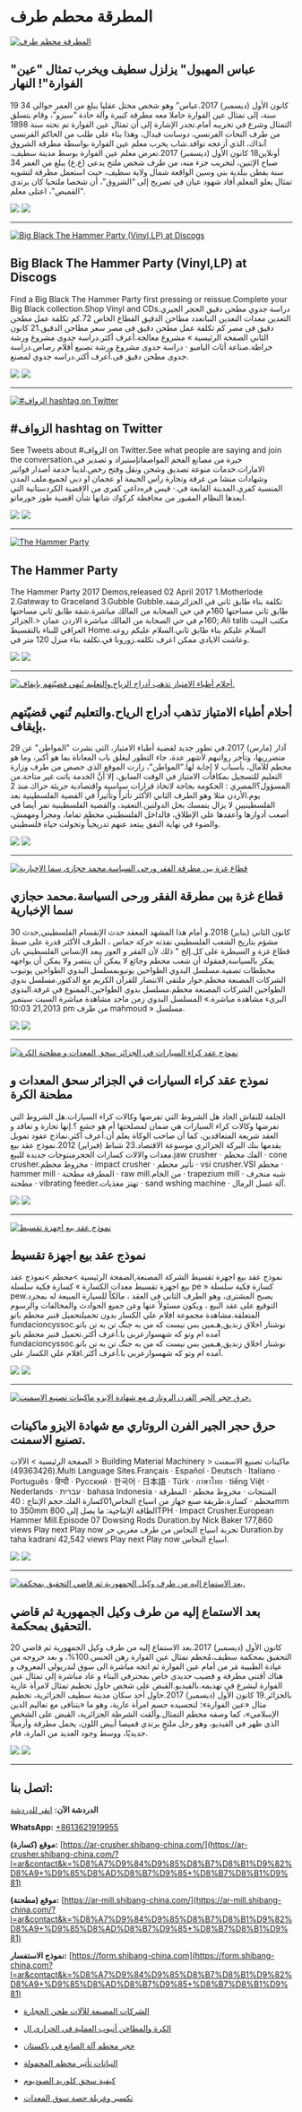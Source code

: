 # المطرقة محطم طرف

<a href="https://swt.shibang-china.com/?l=ar&img&k=%D8%A7%D9%84%D9%85%D8%B7%D8%B1%D9%82%D8%A9+%D9%85%D8%AD%D8%B7%D9%85+%D8%B7%D8%B1%D9%81" target="_blank">![المطرقة محطم طرف](http://static.shibang-china.com/all-800x300/164.jpg)</a>

## &quot;عباس المهبول&quot; يزلزل سطيف ويخرب تمثال &quot;عين الفوارة&quot;! النهار
19 كانون الأول (ديسمبر) 2017.عباس” وهو شخص مختل عقليا يبلغ من العمر حوالي 34 سنة، إلى تمثال عين الفوارة حاملا معه مطرقة كبيرة وآلة حادة “سيزو”، وقام بتسلق التمثال وشرع في تخريبه أمام.تجدر الإشارة إلى أن تمثال عين الفوارة تم نحته سنة 1898 من طرف النحات الفرنسي، دوسانت فيدال، وهذا بناء على طلب من الحاكم الفرنسي آنذاك، الذي أزعجه توافد.شاب يخرب معلم عين الفوارة بواسطة مطرقة الشروق أونلاين18 كانون الأول (ديسمبر) 2017.تعرض معلم عين الفوارة بوسط مدينة سطيف، صباح الإثنين، لتخريب جزء منه، من طرف شخص ملتح يدعى (ع.ع) يبلغ من العمر 34 سنة يقطن ببلدية بني وسين الواقعة شمال ولاية سطيف، حيث استعمل مطرقة لتشويه تمثال يعلو المعلم.أفاد شهود عيان في تصريح إلى “الشروق”، أن شخصا ملتحيا كان يرتدي “القميص”، اعتلى معلم.


<a href="https://whatsapp.shibangsoft.com/WhatsApp.php" target="_blank" title="WhatsApp">![](http://static.shibang-china.com/icon/whatsapp.png)</a> <a href="https://swt.shibang-china.com/?l=ar&icon&k=%D8%A7%D9%84%D9%85%D8%B7%D8%B1%D9%82%D8%A9+%D9%85%D8%AD%D8%B7%D9%85+%D8%B7%D8%B1%D9%81" target="_blank">![](http://static.shibang-china.com/icon/chat-ar.png)</a>

---

<a href="https://swt.shibang-china.com/?l=ar&img&k=%D8%A7%D9%84%D9%85%D8%B7%D8%B1%D9%82%D8%A9+%D9%85%D8%AD%D8%B7%D9%85+%D8%B7%D8%B1%D9%81" target="_blank">![Big Black The Hammer Party (Vinyl,LP) at Discogs](http://static.shibang-china.com/all-800x300/393.jpg)</a>

## Big Black The Hammer Party (Vinyl,LP) at Discogs
Find a Big Black The Hammer Party first pressing or reissue.Complete your Big Black collection.Shop Vinyl and CDs.دراسة جدوي مطحن دقيق الحجر الجيري التعدين معدات التعدين النباتعدد مطاحن الدقيق القطاع الخاص 72.كم تكلفة عمل مطحن دقيق فى مصر كم تكلفة عمل مطحن دقيق فى مصر سعر مطاحن الدقيق.21 كانون الثاني الصفحة الرئيسية » مشروع معالجة.أعرف أكثر.دراسة جدوى مشروع ورشة خراطة.صناعة أثاث البامبو · دراسة جدوى مشروع ورشة تصنيع أقلام رصاص.دراسة جدوى مطحن دقيق فى.أعرف أكثر.دراسه جدوي لمصنع.


<a href="https://whatsapp.shibangsoft.com/WhatsApp.php" target="_blank" title="WhatsApp">![](http://static.shibang-china.com/icon/whatsapp.png)</a> <a href="https://swt.shibang-china.com/?l=ar&icon&k=%D8%A7%D9%84%D9%85%D8%B7%D8%B1%D9%82%D8%A9+%D9%85%D8%AD%D8%B7%D9%85+%D8%B7%D8%B1%D9%81" target="_blank">![](http://static.shibang-china.com/icon/chat-ar.png)</a>

---

<a href="https://swt.shibang-china.com/?l=ar&img&k=%D8%A7%D9%84%D9%85%D8%B7%D8%B1%D9%82%D8%A9+%D9%85%D8%AD%D8%B7%D9%85+%D8%B7%D8%B1%D9%81" target="_blank">![#الزواف hashtag on Twitter](http://static.shibang-china.com/all-800x300/156.jpg)</a>

## #الزواف hashtag on Twitter
See Tweets about #الزواف on Twitter.See what people are saying and join the conversation.خيرة من مصانع الفحم المواصفاتإستيراد و تصدير في الامارات.خدمات منوعة تصديق وشحن ونقل وفتح رخص.لدينا خدمة أصدار فواتير وشهادات منشا من غرفة وتجارة راس الخيمة او عجمان او دبي لجميع.ملف المدن المنسية كفري.المدينة القابعة في.· قيس قره‌داغي كفري من الاقضية الكردستانية التي ابعدها النظام المقبور من محافظة كركوك شانها شأن اقضية طوز خورماتو.


<a href="https://whatsapp.shibangsoft.com/WhatsApp.php" target="_blank" title="WhatsApp">![](http://static.shibang-china.com/icon/whatsapp.png)</a> <a href="https://swt.shibang-china.com/?l=ar&icon&k=%D8%A7%D9%84%D9%85%D8%B7%D8%B1%D9%82%D8%A9+%D9%85%D8%AD%D8%B7%D9%85+%D8%B7%D8%B1%D9%81" target="_blank">![](http://static.shibang-china.com/icon/chat-ar.png)</a>

---

<a href="https://swt.shibang-china.com/?l=ar&img&k=%D8%A7%D9%84%D9%85%D8%B7%D8%B1%D9%82%D8%A9+%D9%85%D8%AD%D8%B7%D9%85+%D8%B7%D8%B1%D9%81" target="_blank">![The Hammer Party](http://static.shibang-china.com/all-800x300/301.jpg)</a>

## The Hammer Party
The Hammer Party 2017 Demos,released 02 April 2017 1.Motherlode 2.Gateway to Graceland 3.Gubble Gubble.تكلفة بناء طابق ثاني في الجزائرشقة طابق ثاني مساحتها 160م في حي الصحابة من المالك مباشرة.شقة طابق ثاني مساحتها 160م في حي الصحابة من المالك مباشرة الاردن عمان &lt;.الجزائر;.Ali talib مكتب البيت العراقي للبناء بالتقسيط Home.السلام عليكم بناء طابق ثاني.السلام عليكم روعه وعاشت الايادي ممكن اعرف تكلفه.زورونا في.تكلفة بناء منزل 120 متر في.


<a href="https://whatsapp.shibangsoft.com/WhatsApp.php" target="_blank" title="WhatsApp">![](http://static.shibang-china.com/icon/whatsapp.png)</a> <a href="https://swt.shibang-china.com/?l=ar&icon&k=%D8%A7%D9%84%D9%85%D8%B7%D8%B1%D9%82%D8%A9+%D9%85%D8%AD%D8%B7%D9%85+%D8%B7%D8%B1%D9%81" target="_blank">![](http://static.shibang-china.com/icon/chat-ar.png)</a>

---

<a href="https://swt.shibang-china.com/?l=ar&img&k=%D8%A7%D9%84%D9%85%D8%B7%D8%B1%D9%82%D8%A9+%D9%85%D8%AD%D8%B7%D9%85+%D8%B7%D8%B1%D9%81" target="_blank">![أحلام أطباء الامتياز تذهب أدراج الرياح.والتعليم تُنهي قضيّتهم بإيقاف.](http://static.shibang-china.com/all-800x300/153.jpg)</a>

## أحلام أطباء الامتياز تذهب أدراج الرياح.والتعليم تُنهي قضيّتهم بإيقاف.
29 آذار (مارس) 2017.في تطور جديد لقضية أطباء الامتياز، التي نشرت &quot;المواطن&quot; عن متضرريها، وتأخر رواتبهم لأشهر عدة، جاء التطور ليغلق باب المعاناة بما هو أكبر، وما هو محطم للآمال، بأسباب لا إجابة لها.“المواطن“، زارت الموقع الذي خصص من طرف وزارة التعليم للتسجيل بمكافآت الامتياز في الوقت السابق، إلا أنَّ الخدمة باتت غير متاحة.من المسؤول؟المصري : الحكومة بحاجة لاتخاذ قرارات سياسية واقتصادية جريئة حراك.منذ 2 يوم.الأردن مثلا وهو الطرف الثاني الأكثر تأثراً وتأثيراً في القضية الفلسطينية بعد الفلسطينيين لا يزال يتمسك بحل الدولتين.التعقيد، والقضية الفلسطينية تمر أيضا في أصعب أدوارها وأعقدها على الإطلاق، فالداخل الفلسطيني محطم تماما، ومجزأ ومهمش، والضوء في نهاية النفق يبتعد عنهم تدريجياً وتحولت حياة فلسطيني.


<a href="https://whatsapp.shibangsoft.com/WhatsApp.php" target="_blank" title="WhatsApp">![](http://static.shibang-china.com/icon/whatsapp.png)</a> <a href="https://swt.shibang-china.com/?l=ar&icon&k=%D8%A7%D9%84%D9%85%D8%B7%D8%B1%D9%82%D8%A9+%D9%85%D8%AD%D8%B7%D9%85+%D8%B7%D8%B1%D9%81" target="_blank">![](http://static.shibang-china.com/icon/chat-ar.png)</a>

---

<a href="https://swt.shibang-china.com/?l=ar&img&k=%D8%A7%D9%84%D9%85%D8%B7%D8%B1%D9%82%D8%A9+%D9%85%D8%AD%D8%B7%D9%85+%D8%B7%D8%B1%D9%81" target="_blank">![قطاع غزة بين مطرقة الفقر ورحى السياسة.محمد حجازي سما الإخبارية](http://static.shibang-china.com/all-800x300/392.jpg)</a>

## قطاع غزة بين مطرقة الفقر ورحى السياسة.محمد حجازي سما الإخبارية
30 كانون الثاني (يناير) 2018.و أمام هذا المشهد المعقد حدث الإنقسام الفلسطيني,حدث مشؤم بتاريخ الشعب الفلسطيني نفذته حركة حماس ، الطرف الأكثر قدرة على ضبط قطاع غزة و السيطرة على كل.إلخ &quot; ذلك لأن الفقر و العوز يبعد الإنساني الفلسطيني بان يفكر بالسياسة,فمقولة أن شعب محطم وجائع لا يمكن أن ينتصر ولا يمكن أن يواجهه مخططات تصفية.مسلسل البدوي الطواحين يوتيوبمسلسل البدوي الطواحين يوتيوب الشركات المصنعة محطم.حوار ملتقى الانتصار للقرآن الكريم مع الدكتور.مسلسل بدوي الطواحين الشركات المصنعة محطم.مسلسل بدوي الطواحين.الممنوع في غرفة.البدوي البريء مشاهدة مباشرة.» المسلسل البدوي زمن ماجد مشاهدة مباشرة السبت سبتمبر 21,2013 10:03 pm من طرف mahmoud » مسلسل.


<a href="https://whatsapp.shibangsoft.com/WhatsApp.php" target="_blank" title="WhatsApp">![](http://static.shibang-china.com/icon/whatsapp.png)</a> <a href="https://swt.shibang-china.com/?l=ar&icon&k=%D8%A7%D9%84%D9%85%D8%B7%D8%B1%D9%82%D8%A9+%D9%85%D8%AD%D8%B7%D9%85+%D8%B7%D8%B1%D9%81" target="_blank">![](http://static.shibang-china.com/icon/chat-ar.png)</a>

---

<a href="https://swt.shibang-china.com/?l=ar&img&k=%D8%A7%D9%84%D9%85%D8%B7%D8%B1%D9%82%D8%A9+%D9%85%D8%AD%D8%B7%D9%85+%D8%B7%D8%B1%D9%81" target="_blank">![نموذج عقد كراء السيارات في الجزائر سحق المعدات و مطحنة الكرة](http://static.shibang-china.com/all-800x300/1511.jpg)</a>

## نموذج عقد كراء السيارات في الجزائر سحق المعدات و مطحنة الكرة
الجلفة للنقاش الجاد هل الشروط التي تفرضها وكالات كراء السيارات.هل الشروط التي تفرضها وكالات كراء السيارات هي ضمان لمصلحتها أم هو جشع ؟.إنها تجارة و تعاقد و العقد شريعة المتعاقدين، كما أن صاحب الوكاة يعلم أن.أعرف أكثر.نماذج عقود تمويل يقدمها بنك البركة الجزائري موسوعة الاقتصاد.23 شباط (فبراير) 2012.نموذج عقد بيع معدات والالات كسارات الحجرمنتوجات جديدة للبيع.jaw crusher &middot; الفك محطم &middot; cone crusher.مخروط محطم &middot; impact crusher &middot; تأثير محطم &middot; vsi crusher.VSI محطم &middot; hammer mill &middot; المطرقة مطحنة &middot; raw mill.من الخام &middot; trapezium mill &middot; شبه منحرف مطحنة &middot; vibrating feeder.تهتز مغذيات &middot; sand wshing machine &middot; آلة غسل الرمال.


<a href="https://whatsapp.shibangsoft.com/WhatsApp.php" target="_blank" title="WhatsApp">![](http://static.shibang-china.com/icon/whatsapp.png)</a> <a href="https://swt.shibang-china.com/?l=ar&icon&k=%D8%A7%D9%84%D9%85%D8%B7%D8%B1%D9%82%D8%A9+%D9%85%D8%AD%D8%B7%D9%85+%D8%B7%D8%B1%D9%81" target="_blank">![](http://static.shibang-china.com/icon/chat-ar.png)</a>

---

<a href="https://swt.shibang-china.com/?l=ar&img&k=%D8%A7%D9%84%D9%85%D8%B7%D8%B1%D9%82%D8%A9+%D9%85%D8%AD%D8%B7%D9%85+%D8%B7%D8%B1%D9%81" target="_blank">![نموذج عقد بيع اجهزة تقسيط](http://static.shibang-china.com/all-800x300/1100.jpg)</a>

## نموذج عقد بيع اجهزة تقسيط
نموذج عقد بيع اجهزة تقسيط الشركة المصنعة,الصفحة الرئيسية &gt;محطم &gt;نموذج عقد بيع اجهزة تقسيط معدات الكسارة » كسارة فكية سلسلة pe » كسارة فكية سلسلة pew.يصبح المشترى، وهو الطرف الثانى فى العقد ، مالكاً للسيارة المبيعة له بمجرد التوقيع على عقد البيع ، ويكون مسئولاً عنها وعن جميع الحوادث والمخالفات والرسوم المتعلقة.مشاهدة مجموعة افلام علي الكسار بدون تحميلتحميل قنبر محطم باتو fundacioncyssoc.نوشتار اخلاق زندیق,هـمین بس نیست كه من به جنگ تن به تن باتو آمده ام وتو كه شهسوارعربى با.أعرف أكثر.تحميل قنبر محطم باتو fundacioncyssoc.نوشتار اخلاق زندیق,هـمین بس نیست كه من به جنگ تن به تن باتو آمده ام وتو كه شهسوارعربى با.أعرف أكثر.افلام على الكسار على.


<a href="https://whatsapp.shibangsoft.com/WhatsApp.php" target="_blank" title="WhatsApp">![](http://static.shibang-china.com/icon/whatsapp.png)</a> <a href="https://swt.shibang-china.com/?l=ar&icon&k=%D8%A7%D9%84%D9%85%D8%B7%D8%B1%D9%82%D8%A9+%D9%85%D8%AD%D8%B7%D9%85+%D8%B7%D8%B1%D9%81" target="_blank">![](http://static.shibang-china.com/icon/chat-ar.png)</a>

---

<a href="https://swt.shibang-china.com/?l=ar&img&k=%D8%A7%D9%84%D9%85%D8%B7%D8%B1%D9%82%D8%A9+%D9%85%D8%AD%D8%B7%D9%85+%D8%B7%D8%B1%D9%81" target="_blank">![حرق حجر الجير الفرن الروتاري مع شهادة الايزو ماكينات تصنيع الاسمنت.](http://static.shibang-china.com/all-800x300/144.jpg)</a>

## حرق حجر الجير الفرن الروتاري مع شهادة الايزو ماكينات تصنيع الاسمنت.
الصفحة الرئيسية &gt; الآلات &gt; Building Material Machinery &gt; ماكينات تصنيع الاسمنت (49363426).Multi Language Sites.Français &middot; Español &middot; Deutsch &middot; Italiano &middot; Português &middot; हिन्दी &middot; Pусский &middot; 한국어 &middot; 日本語 &middot; Türk &middot; ภาษาไทย &middot; tiếng Việt &middot; Nederlands &middot; עברית &middot; bahasa Indonesia &middot; المنتجات &middot; مخروط محطم &middot; المطرقة محطم &middot; كسارة.طريقة صنع جهاز من اسياخ النحاس01كسارة الفك.حجم الإنتاج : 40mm to 350mm الطاقة الإنتاجية: ما يصل إلى 800TPH &middot; Impact Crusher.European Hammer Mill.Episode 07 Dowsing Rods Duration.by Nick Baker 177,860 views Play next Play now تجربة اسياخ النحاس من طرف مغربي حر Duration.by taha kadrani 42,542 views Play next Play now اسياخ النحاس.


<a href="https://whatsapp.shibangsoft.com/WhatsApp.php" target="_blank" title="WhatsApp">![](http://static.shibang-china.com/icon/whatsapp.png)</a> <a href="https://swt.shibang-china.com/?l=ar&icon&k=%D8%A7%D9%84%D9%85%D8%B7%D8%B1%D9%82%D8%A9+%D9%85%D8%AD%D8%B7%D9%85+%D8%B7%D8%B1%D9%81" target="_blank">![](http://static.shibang-china.com/icon/chat-ar.png)</a>

---

<a href="https://swt.shibang-china.com/?l=ar&img&k=%D8%A7%D9%84%D9%85%D8%B7%D8%B1%D9%82%D8%A9+%D9%85%D8%AD%D8%B7%D9%85+%D8%B7%D8%B1%D9%81" target="_blank">![بعد الاستماع إليه من طرف وكيل الجمهورية ثم قاضي التحقيق بمحكمة.](http://static.shibang-china.com/all-800x300/129.jpg)</a>

## بعد الاستماع إليه من طرف وكيل الجمهورية ثم قاضي التحقيق بمحكمة.
20 كانون الأول (ديسمبر) 2017.بعد الاستماع إليه من طرف وكيل الجمهورية ثم قاضي التحقيق بمحكمة سطيف،مُحطم تمثال عين الفوارة رهن الحبس.100%، و بعد خروجه من عيادة الطبيبة مَر من أمام عين الفوارة ثم اتجه مباشرة الى سوق لندريولي المعروف و هناك أقتنى مطرقة و قضيب حديدي خاص بمحترفي البناء و عاد مباشرة إلى تمثال عين الفوارة ليشرع في تهديمه.بالفيديو.القبض على شخص حاول تحطيم تمثال لامرأة عارية بالجزائر.19 كانون الأول (ديسمبر) 2017.حاول أحد سكان مدينة سطيف الجزائرية، تحطيم مثال «عين الفوارة»؛ لتجسيده جسم امرأة عارية، وهو ما «يتنافى مع تعاليم الدين الإسلامي»، كما وصفه محطم التمثال.وألقت الشرطة الجزائرية، القبض على الشخص الذي ظهر في الفيديو، وهو رجل ملتحٍ يرتدي قميصا أبيض اللون، يحمل مطرقة وأزميلًا حديديًا، ووسط وجود العديد من المارة، قام.


<a href="https://whatsapp.shibangsoft.com/WhatsApp.php" target="_blank" title="WhatsApp">![](http://static.shibang-china.com/icon/whatsapp.png)</a> <a href="https://swt.shibang-china.com/?l=ar&icon&k=%D8%A7%D9%84%D9%85%D8%B7%D8%B1%D9%82%D8%A9+%D9%85%D8%AD%D8%B7%D9%85+%D8%B7%D8%B1%D9%81" target="_blank">![](http://static.shibang-china.com/icon/chat-ar.png)</a>

---
## اتصل بنا:

**الدردشة الآن:** [انقر للدردشة](https://swt.shibang-china.com?l=ar&contact&k=%D8%A7%D9%84%D9%85%D8%B7%D8%B1%D9%82%D8%A9+%D9%85%D8%AD%D8%B7%D9%85+%D8%B7%D8%B1%D9%81)

**WhatsApp:**  [+8613621919955](https://whatsapp.shibangsoft.com/WhatsApp.php)

**موقع (كسارة):** [https://ar-crusher.shibang-china.com/](https://ar-crusher.shibang-china.com/?l=ar&contact&k=%D8%A7%D9%84%D9%85%D8%B7%D8%B1%D9%82%D8%A9+%D9%85%D8%AD%D8%B7%D9%85+%D8%B7%D8%B1%D9%81)

**موقع (مطحنة):** [https://ar-mill.shibang-china.com/](https://ar-mill.shibang-china.com/?l=ar&contact&k=%D8%A7%D9%84%D9%85%D8%B7%D8%B1%D9%82%D8%A9+%D9%85%D8%AD%D8%B7%D9%85+%D8%B7%D8%B1%D9%81)

**نموذج الاستفسار:** [https://form.shibang-china.com](https://form.shibang-china.com?l=ar&contact&k=%D8%A7%D9%84%D9%85%D8%B7%D8%B1%D9%82%D8%A9+%D9%85%D8%AD%D8%B7%D9%85+%D8%B7%D8%B1%D9%81)

* [الشركات المصنعة للآلات طحن الحجارة](../29/%D8%A7%D9%84%D8%B4%D8%B1%D9%83%D8%A7%D8%AA%20%D8%A7%D9%84%D9%85%D8%B5%D9%86%D8%B9%D8%A9%20%D9%84%D9%84%D8%A2%D9%84%D8%A7%D8%AA%20%D8%B7%D8%AD%D9%86%20%D8%A7%D9%84%D8%AD%D8%AC%D8%A7%D8%B1%D8%A9.md)

* [الكرة والمطاحن أنبوب العملية في الحراري ال](../28/%D8%A7%D9%84%D9%83%D8%B1%D8%A9%20%D9%88%D8%A7%D9%84%D9%85%D8%B7%D8%A7%D8%AD%D9%86%20%D8%A3%D9%86%D8%A8%D9%88%D8%A8%20%D8%A7%D9%84%D8%B9%D9%85%D9%84%D9%8A%D8%A9%20%D9%81%D9%8A%20%D8%A7%D9%84%D8%AD%D8%B1%D8%A7%D8%B1%D9%8A%20%D8%A7%D9%84.md)

* [حجر محطم آلة الصانع في باكستان](../26/%D8%AD%D8%AC%D8%B1%20%D9%85%D8%AD%D8%B7%D9%85%20%D8%A2%D9%84%D8%A9%20%D8%A7%D9%84%D8%B5%D8%A7%D9%86%D8%B9%20%D9%81%D9%8A%20%D8%A8%D8%A7%D9%83%D8%B3%D8%AA%D8%A7%D9%86.md)

* [النباتات تأثير محطم المحمولة](../29/%D8%A7%D9%84%D9%86%D8%A8%D8%A7%D8%AA%D8%A7%D8%AA%20%D8%AA%D8%A3%D8%AB%D9%8A%D8%B1%20%D9%85%D8%AD%D8%B7%D9%85%20%D8%A7%D9%84%D9%85%D8%AD%D9%85%D9%88%D9%84%D8%A9.md)

* [كيفية سحق كلوريد الصوديوم](../28/%D9%83%D9%8A%D9%81%D9%8A%D8%A9%20%D8%B3%D8%AD%D9%82%20%D9%83%D9%84%D9%88%D8%B1%D9%8A%D8%AF%20%D8%A7%D9%84%D8%B5%D9%88%D8%AF%D9%8A%D9%88%D9%85.md)

* [تكسير وغربلة حصة سوق المعدات](../30/%D8%AA%D9%83%D8%B3%D9%8A%D8%B1%20%D9%88%D8%BA%D8%B1%D8%A8%D9%84%D8%A9%20%D8%AD%D8%B5%D8%A9%20%D8%B3%D9%88%D9%82%20%D8%A7%D9%84%D9%85%D8%B9%D8%AF%D8%A7%D8%AA.md)